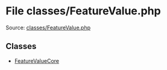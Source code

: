 File classes/FeatureValue.php
=========

Source: [classes/FeatureValue.php](https://github.com/PrestaShop/PrestaShop/blob/1.6.1.2/classes/FeatureValue.php)


Classes
-------

* [FeatureValueCore](class.FeatureValueCore.md)

